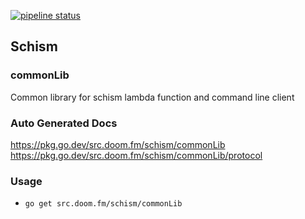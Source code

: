 [![pipeline status](https://src.doom.fm/schism/commonLib/badges/master/pipeline.svg)](https://src.doom.fm/schism/commonLib/-/commits/master)

## Schism ##
### commonLib ###
  Common library for schism lambda function and command line client

### Auto Generated Docs ###
https://pkg.go.dev/src.doom.fm/schism/commonLib
https://pkg.go.dev/src.doom.fm/schism/commonLib/protocol

### Usage ###
- `go get src.doom.fm/schism/commonLib`

